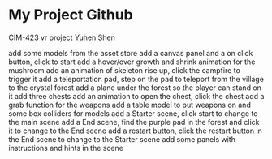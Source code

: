 # My Project Github
CIM-423 vr project
Yuhen Shen

add some models from the asset store
add a canvas panel and a on click button, click to start
add a hover/over growth and shrink animation for the mushroom
add an animation of skeleton rise up, click the campfire to trigger it
add a teleportation pad, step on the pad to teleport from the village to the crystal forest
add a plane under the forest so the player can stand on it
add three chests
add an animation to open the chest, click the chest
add a grab function for the weapons
add a table model to put weapons on and some box colliders for models
add a Starter scene, click start to change to the main scene
add a End scene, find the purple pad in the forest and click it to change to the End scene
add a restart button, click the restart button in the End scene to change to the Starter scene
add some panels with instructions and hints in the scene

